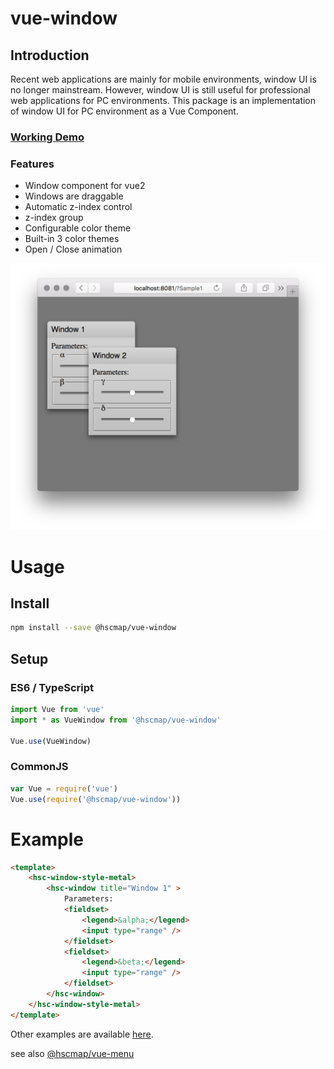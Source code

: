 # vue-window
## Introduction
Recent web applications are mainly for mobile environments, window UI is no longer mainstream.
However, window UI is still useful for professional web applications for PC environments.
This package is an implementation of window UI for PC environment as a Vue Component.

### [Working Demo](https://michitaro.github.io/vue-window)
### Features
* Window component for vue2
* Windows are draggable
* Automatic z-index control
* z-index group
* Configurable color theme
* Built-in 3 color themes
* Open / Close animation

![Screenshot](./docs/screenshot.png)

# Usage
## Install
```sh
npm install --save @hscmap/vue-window
```

## Setup

### ES6 / TypeScript
```typescript
import Vue from 'vue'
import * as VueWindow from '@hscmap/vue-window'

Vue.use(VueWindow)
```

### CommonJS
```javascript
var Vue = require('vue')
Vue.use(require('@hscmap/vue-window'))
```

# Example
```html
<template>
    <hsc-window-style-metal>
        <hsc-window title="Window 1" >
            Parameters:
            <fieldset>
                <legend>&alpha;</legend>
                <input type="range" />
            </fieldset>
            <fieldset>
                <legend>&beta;</legend>
                <input type="range" />
            </fieldset>
        </hsc-window>
    </hsc-window-style-metal>
</template>
```

Other examples are available [here](http://michitaro.github.io/vue-window/).

see also [@hscmap/vue-menu](https://github.com/michitaro/vue-menu)